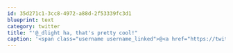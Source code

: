 ```yaml
---
id: 35d271c1-3cc8-4972-a88d-2f53339fc3d1
blueprint: text
category: twitter
title: "'@_dlight ha, that's pretty cool!"
caption: '<span class="username username_linked">@<a href="https://twitter.com/_dlight" title="Битюцкий Корнилий">_dlight</a></span> ha, that''s pretty cool!'
---
```

